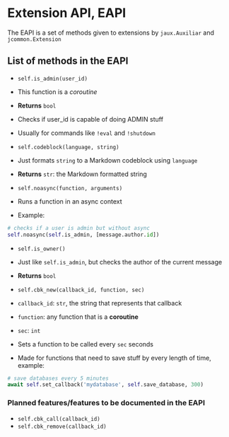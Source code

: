 Extension API, EAPI
=======

The EAPI is a set of methods given to extensions by `jaux.Auxiliar` and `jcommon.Extension`

## List of methods in the EAPI

 * `self.is_admin(user_id)`
  * This function is a *coroutine*
  * **Returns** `bool`
  * Checks if user_id is capable of doing ADMIN stuff
  * Usually for commands like `!eval` and `!shutdown`

 * `self.codeblock(language, string)`
  * Just formats `string` to a Markdown codeblock using `language`
  * **Returns** `str`: the Markdown formatted string

 * `self.noasync(function, arguments)`
  * Runs a function in an async context
  * Example:
  ```python
  # checks if a user is admin but without async
  self.noasync(self.is_admin, [message.author.id])
  ```

 * `self.is_owner()`
  * Just like `self.is_admin`, but checks the author of the current message
  * **Returns** `bool`

  * `self.cbk_new(callback_id, function, sec)`
   * `callback_id`: `str`, the string that represents that callback
   * `function`: any function that is a **coroutine**
   * `sec`: `int`
   * Sets a function to be called every `sec` seconds
   * Made for functions that need to save stuff by every length of time, example:
   ```python
   # save databases every 5 minutes
   await self.set_callback('mydatabase', self.save_database, 300)
   ```

### Planned features/features to be documented in the EAPI

 * `self.cbk_call(callback_id)`
 * `self.cbk_remove(callback_id)`
